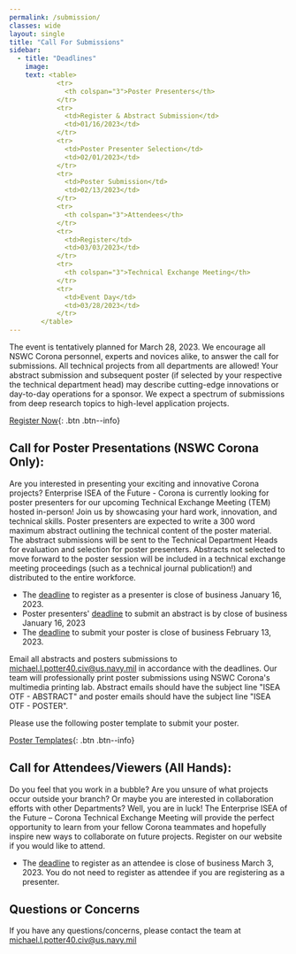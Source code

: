 ```yaml
---
permalink: /submission/
classes: wide
layout: single
title: "Call For Submissions"
sidebar:
  - title: "Deadlines"
    image: 
    text: <table> 
            <tr>
              <th colspan="3">Poster Presenters</th>
            </tr>
            <tr>
              <td>Register & Abstract Submission</td>
              <td>01/16/2023</td>
            </tr>
            <tr>
              <td>Poster Presenter Selection</td>
              <td>02/01/2023</td>
            </tr>
            <tr>
              <td>Poster Submission</td>
              <td>02/13/2023</td>
            </tr>
            <tr>
              <th colspan="3">Attendees</th>
            </tr>
            <tr>
              <td>Register</td>
              <td>03/03/2023</td>
            </tr>
            <tr>
              <th colspan="3">Technical Exchange Meeting</th>
            </tr>
            <tr>
              <td>Event Day</td>
              <td>03/28/2023</td>
            </tr>
        </table>
---
```

The event is tentatively planned for March 28, 2023. We encourage all NSWC Corona personnel, experts and novices alike, to answer the call for submissions. All technical projects from all departments are allowed! Your abstract submission and subsequent poster (if selected by your respective the technical department head) may describe cutting-edge innovations or day-to-day operations for a sponsor. We expect a spectrum of submissions from deep research topics to high-level application projects.  

[Register Now](https://www.corona-tem.com/registration/){: .btn .btn--info}              
       
## Call for Poster Presentations (NSWC Corona Only):
Are you interested in presenting your exciting and innovative Corona projects?  Enterprise ISEA of the Future - Corona is currently looking for poster presenters for our upcoming Technical Exchange Meeting (TEM) hosted in-person! Join us by showcasing your hard work, innovation, and technical skills. Poster presenters are expected to write a 300 word maximum abstract outlining the technical content of the poster material. The abstract submissions will be sent to the Technical Department Heads for evaluation and selection for poster presenters. Abstracts not selected to move forward to the poster session will be included in a technical exchange meeting proceedings (such as a technical journal publication!) and distributed to the entire workforce.

* The <u>deadline</u> to register as a presenter is close of business January 16, 2023. 
* Poster presenters' <u>deadline</u> to submit an abstract is by close of business January 16, 2023
* The <u>deadline</u> to submit your poster is close of business February 13, 2023.
              
Email all abstracts and posters submissions to michael.l.potter40.civ@us.navy.mil in accordance with the deadlines. Our team will professionally print poster submissions using NSWC Corona's multimedia printing lab. Abstract emails should have the subject line "ISEA OTF - ABSTRACT" and poster emails should have the subject line "ISEA OTF - POSTER".
              
Please use the following poster template to submit your poster.
              
[Poster Templates](https://www.corona-tem.com/templates/){: .btn .btn--info}

## Call for Attendees/Viewers (All Hands):
Do you feel that you work in a bubble? Are you unsure of what projects occur outside your branch? Or maybe you are interested in collaboration efforts with other Departments? Well, you are in luck! The Enterprise ISEA of the Future – Corona Technical Exchange Meeting will provide the perfect opportunity to learn from your fellow Corona teammates and hopefully inspire new ways to collaborate on future projects. Register on our website if you would like to attend. 
* The <u>deadline</u> to register as an attendee is close of business March 3, 2023. You do not need to register as attendee if you are registering as a presenter.

## Questions or Concerns
If you have any questions/concerns, please contact the team at michael.l.potter40.civ@us.navy.mil
